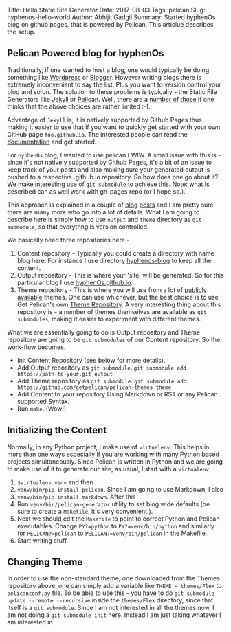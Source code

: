 Title: Hello Static Site Generator
Date: 2017-08-03
Tags: pelican
Slug: hyphenos-hello-world
Author: Abhijit Gadgil
Summary: Started hyphenOs blog on github pages, that is powered by Pelican. This articlue describes the setup.

## Pelican Powered blog for hyphenOs

Traditionally, if one wanted to host a blog, one would typically be doing something like [Wordpress](https://wordpress.com/) or [Blogger](https://wordpress.com/). However writing blogs there is extremely inconvenient to say the list. Plus you want to version control your blog and so on. The solution to these problems is typically - the Static File Generators like [Jekyll](http://jekyllrb.com/) or [Pelican](https://blog.getpelican.com/). Well, there are a [number of those](https://www.staticgen.com/) if one thinks that the above choices are rather limited :-).

Advantage of `Jekyll` is, it is natively supported by Github Pages thus making it easier to use that if you want to quickly get started with your own GitHub page `foo.github.io`. The interested people can read the [documentation](https://guides.github.com/features/pages/) and get started.

For `hyphenOs` blog, I wanted to use pelican FWIW. A small issue with this is - since it's not natively supported by Github Pages, it's a bit of an issue to keep track of your posts and also making sure your generated output is pushed to a respective <foo>.github.io repository. So how does one go about it? We make interesting use of `git submodule` to achieve this. Note: what is described can as well work with gh-pages repo (or I hope so.).

This approach is explained in a couple of [blog](http://railslide.io/pelican-github-pages.html) [posts](http://martinbrochhaus.com/pelican2.html) and I am pretty sure there are many more who go into a lot of details. What I am going to describe here is simply how to use `output` and `theme` directory as `git submodule`, so that everythng is version controlled.

We basically need three repositories here -

1. Content repository - Typically you could create a directory with name blog here. For instance I use directory [hyphenos-blog](https://github.com/hyphenOs/hyphenos-blog) to keep all the content.
2. Output repository - This is where your 'site' will be generated. So for this particular blog I use [hyphenOs.github.io](https://github.com/hyphenOs/hyphenOs.github.io).
3. Theme repository - This is where you will use from a lot of [publicly available](http://www.pelicanthemes.com/) themes. One can use whichever, but the best choice is to use Get Pelican's own [Theme Repository](https://github.com/getpelican/pelican-themes). A very interesting thing about this repository is - a number of themes themselves are available as `git submodules`, making it easier to experiment with different themes.

What we are essentially going to do is Output repository and Theme repository are going to be `git submodules` of our Content repository. So the work-flow becomes.

* Init Content Repository (see below for more details).
* Add Output repository as `git submodule`. `git submodule add https://path-to-your.git output`
* Add Theme repository as `git submodule`. `git submodule add https://github.com/getpelican/pelican-themes theme`
* Add Content to your repository Using Markdown or RST or any Pelican supported Syntax.
* Run `make`. (Wow!)

## Initializing the Content

Normally, in any Python project, I make use of `virtualenv`. This helps in more than one ways especially if you are working with many Python based projects simultaneously. Since Pelican is written in Python and we are going to make use of it to generate our site, as usual, I start with a `virtualenv`.

1. `$virtualenv venv` and then
2. `venv/bin/pip install pelican`. Since I am going to use Markdown, I also
3. `venv/bin/pip install markdown`. After this
4. Run `venv/bin/pelican-generator` utility to set blog wide defaults (be sure to create a `Makefile`, it's very convenient.).
5. Next we should edit the `Makefile` to point to correct Python and Pelican executables. Change `PY?=python` to `PY?=venv/bin/python` and similarly for `PELICAN?=pelican` to `PELICAN?=venv/bin/pelican` in the Makefile.
6. Start writing stuff.

## Changing Theme

In order to use the non-standard theme, one downloaded from the Themes repository above, one can simply add a variable like `THEME = themes/Flex` to `pelicanconf.py` file. To be able to use this - you have to do `git submodule update --remote --recursive` inside the `themes/Flex` directory, since that itself is a `git submodule`. Since I am not interested in all the themes now, I am not doing a `git submodule init` here. Instead I am just taking whatever I am interested in.
